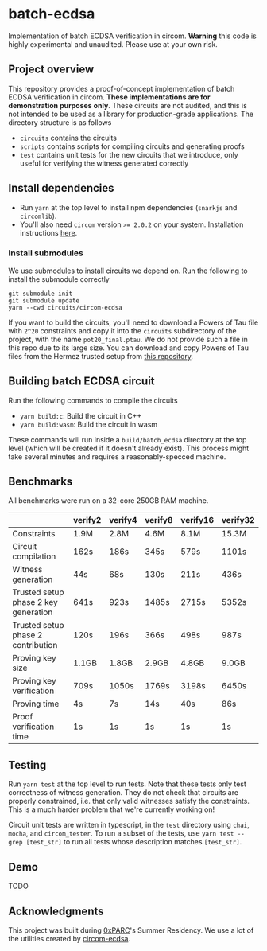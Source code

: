 # batch-ecdsa

Implementation of batch ECDSA verification in circom. **Warning** this code is highly experimental and unaudited. Please use at your own risk.

## Project overview

This repository provides a proof-of-concept implementation of batch ECDSA verification in circom. **These implementations are for demonstration purposes only**. These circuits are not audited, and this is not intended to be used as a library for production-grade applications. The directory structure is as follows
- `circuits` contains the circuits
- `scripts` contains scripts for compiling circuits and generating proofs
- `test` contains unit tests for the new circuits that we introduce, only useful for verifying the witness generated correctly

## Install dependencies

- Run `yarn` at the top level to install npm dependencies (`snarkjs` and `circomlib`).
- You'll also need `circom` version `>= 2.0.2` on your system. Installation instructions [here](https://docs.circom.io/getting-started/installation/).

### Install submodules

We use submodules to install circuits we depend on. Run the following to install the submodule correctly
```
git submodule init
git submodule update
yarn --cwd circuits/circom-ecdsa
```

If you want to build the circuits, you'll need to download a Powers of Tau file with `2^20` constraints and copy it into the `circuits` subdirectory of the project, with the name `pot20_final.ptau`. We do not provide such a file in this repo due to its large size. You can download and copy Powers of Tau files from the Hermez trusted setup from [this repository](https://github.com/iden3/snarkjs#7-prepare-phase-2).

## Building batch ECDSA circuit

Run the following commands to compile the circuits
- `yarn build:c`: Build the circuit in C++
- `yarn build:wasm`: Build the circuit in wasm

These commands will run inside a `build/batch_ecdsa` directory at the top level (which will be created if it doesn't already exist). This process might take several minutes and requires a reasonably-specced machine.

## Benchmarks

All benchmarks were run on a 32-core 250GB RAM machine.

|                                      | verify2 | verify4 | verify8  | verify16  | verify32 |
|--------------------------------------|---------|---------|----------|-----------|----------|
| Constraints                          | 1.9M    | 2.8M    | 4.6M     | 8.1M      | 15.3M    |
| Circuit compilation                  | 162s    | 186s    | 345s     | 579s      | 1101s    |
| Witness generation                   | 44s     | 68s     | 130s     | 211s      | 436s     |
| Trusted setup phase 2 key generation | 641s    | 923s    | 1485s    | 2715s     | 5352s    |
| Trusted setup phase 2 contribution   | 120s    | 196s    | 366s     | 498s      | 987s     |
| Proving key size                     | 1.1GB   | 1.8GB   | 2.9GB    | 4.8GB     | 9.0GB    |
| Proving key verification             | 709s    | 1050s   | 1769s    | 3198s     | 6450s    |
| Proving time                         | 4s      | 7s      | 14s      | 40s       | 86s      |
| Proof verification time              | 1s      | 1s      | 1s       | 1s        | 1s       |

## Testing

Run `yarn test` at the top level to run tests. Note that these tests only test correctness of witness generation. They do not check that circuits are properly constrained, i.e. that only valid witnesses satisfy the constraints. This is a much harder problem that we're currently working on!

Circuit unit tests are written in typescript, in the `test` directory using `chai`, `mocha`, and `circom_tester`. To run a subset of the tests, use `yarn test --grep [test_str]` to run all tests whose description matches `[test_str]`.

## Demo

TODO

## Acknowledgments

This project was built during [0xPARC](http://0xparc.org/)'s Summer Residency. We use a lot of the utilities created by [circom-ecdsa](https://github.com/0xparc/circom-ecdsa).
